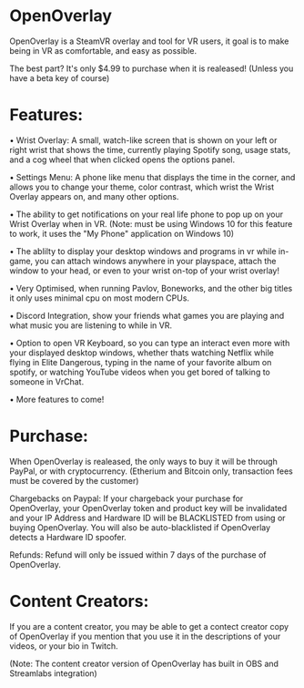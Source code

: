 # OpenOverlay

OpenOverlay is a SteamVR overlay and tool for VR users, it goal is to make being in VR as comfortable, and easy as possible.

The best part? It's only $4.99 to purchase when it is realeased! (Unless you have a beta key of course)

# Features:

• Wrist Overlay: A small, watch-like screen that is shown on your left or right wrist that shows the time, currently playing Spotify song, usage stats, and a cog wheel that when clicked opens the options panel.

• Settings Menu: A phone like menu that displays the time in the corner, and allows you to change your theme, color contrast, which wrist the Wrist Overlay appears on, and many other options.

• The ability to get notifications on your real life phone to pop up on your Wrist Overlay when in VR. (Note: must be using Windows 10 for this feature to work, it uses the "My Phone" application on Windows 10)

• The ablilty to display your desktop windows and programs in vr while in-game, you can attach windows anywhere in your playspace, attach the window to your head, or even to your wrist on-top of your wrist overlay!

• Very Optimised, when running Pavlov, Boneworks, and the other big titles it only uses minimal cpu on most modern CPUs.

• Discord Integration, show your friends what games you are playing and what music you are listening to while in VR.

• Option to open VR Keyboard, so you can type an interact even more with your displayed desktop windows, whether thats watching Netflix while flying in Elite Dangerous, typing in the name of your favorite album on spotify, or watching YouTube videos when you get bored of talking to someone in VrChat.

• More features to come!

# Purchase:

When OpenOverlay is realeased, the only ways to buy it will be through PayPal, or with cryptocurrency. (Etherium and Bitcoin only, transaction fees must be covered by the customer)

Chargebacks on Paypal: If your chargeback your purchase for OpenOverlay, your OpenOverlay token and product key will be invalidated and your IP Address and Hardware ID will be BLACKLISTED from using or buying OpenOverlay. You will also be auto-blacklisted if OpenOverlay detects a Hardware ID spoofer.

Refunds: Refund will only be issued within 7 days of the purchase of OpenOverlay.

# Content Creators:

If you are a content creator, you may be able to get a contect creator copy of OpenOverlay if you mention that you use it in the descriptions of your videos, or your bio in Twitch.

(Note: The content creator version of OpenOverlay has built in OBS and Streamlabs integration)

